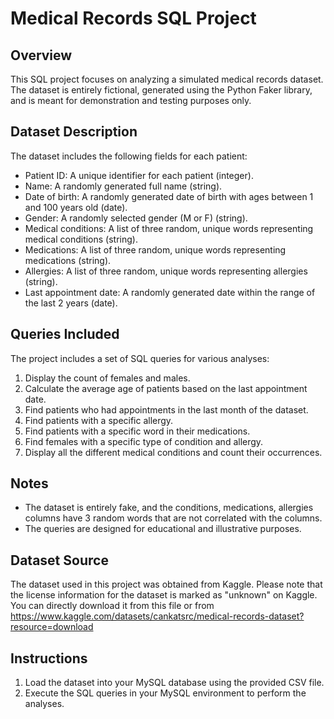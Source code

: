 # Medical Records SQL Project

## Overview
This SQL project focuses on analyzing a simulated medical records dataset. The dataset is entirely fictional, generated using the Python Faker library, and is meant for demonstration and testing purposes only.

## Dataset Description
The dataset includes the following fields for each patient:
- Patient ID: A unique identifier for each patient (integer).
- Name: A randomly generated full name (string).
- Date of birth: A randomly generated date of birth with ages between 1 and 100 years old (date).
- Gender: A randomly selected gender (M or F) (string).
- Medical conditions: A list of three random, unique words representing medical conditions (string).
- Medications: A list of three random, unique words representing medications (string).
- Allergies: A list of three random, unique words representing allergies (string).
- Last appointment date: A randomly generated date within the range of the last 2 years (date).

## Queries Included
The project includes a set of SQL queries for various analyses:
1. Display the count of females and males.
2. Calculate the average age of patients based on the last appointment date.
3. Find patients who had appointments in the last month of the dataset.
4. Find patients with a specific allergy.
5. Find patients with a specific word in their medications.
6. Find females with a specific type of condition and allergy.
7. Display all the different medical conditions and count their occurrences.

## Notes
- The dataset is entirely fake, and the conditions, medications, allergies columns have 3 random words that are not 
correlated with the columns.
- The queries are designed for educational and illustrative purposes.

## Dataset Source
The dataset used in this project was obtained from Kaggle. Please note that the license information for the dataset is 
marked as "unknown" on Kaggle. You can directly download it from this file or from https://www.kaggle.com/datasets/cankatsrc/medical-records-dataset?resource=download


## Instructions
1. Load the dataset into your MySQL database using the provided CSV file.
2. Execute the SQL queries in your MySQL environment to perform the analyses.
